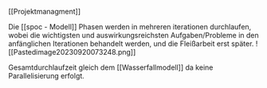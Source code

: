[[Projektmanagment]]

Die [[spoc - Modell]] Phasen werden in mehreren iterationen durchlaufen, wobei die wichtigsten und auswirkungsreichsten Aufgaben/Probleme in den anfänglichen Iterationen behandelt werden, und die Fleißarbeit erst später.
![[Pastedimage20230920073248.png]]

Gesamtdurchlaufzeit gleich dem [[Wasserfallmodell]] da keine Parallelisierung erfolgt.
